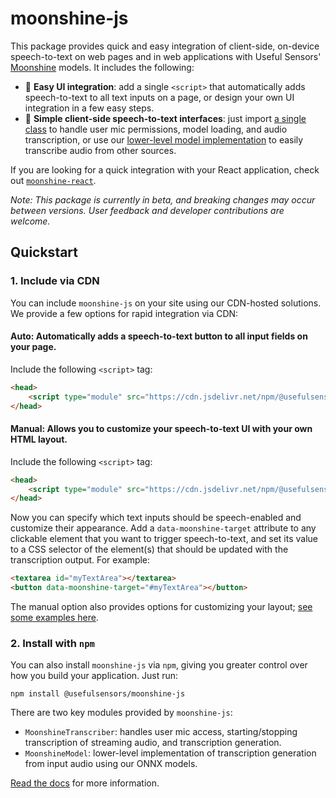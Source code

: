 # moonshine-js

This package provides quick and easy integration of client-side, on-device speech-to-text on web pages and in web applications with Useful Sensors' [Moonshine](https://github.com/usefulsensors/moonshine) models. It includes the following:

- 🌙 **Easy UI integration**: add a single `<script>` that automatically adds speech-to-text to all text inputs on a page, or design your own UI integration in a few easy steps.
- 🌙 **Simple client-side speech-to-text interfaces**: just import [a single class](https://usefulsensors.github.io/moonshine-js/classes/MoonshineTranscriber.html) to handle user mic permissions, model loading, and audio transcription, or use our [lower-level model implementation](https://usefulsensors.github.io/moonshine-js/classes/MoonshineTranscriber.html) to easily transcribe audio from other sources.

If you are looking for a quick integration with your React application, check out [`moonshine-react`]().

_Note: This package is currently in beta, and breaking changes may occur between versions. User feedback and developer contributions are welcome._

## Quickstart

### 1. Include via CDN
You can include `moonshine-js` on your site using our CDN-hosted solutions. We provide a few options for rapid integration via CDN:

#### Auto: Automatically adds a speech-to-text button to all input fields on your page. 
Include the following `<script>` tag:

```html
<head>
    <script type="module" src="https://cdn.jsdelivr.net/npm/@usefulsensors/moonshine-js@latest/dist/moonshine.auto.min.js"></script>
</head>
```

#### Manual: Allows you to customize your speech-to-text UI with your own HTML layout. 
Include the following `<script>` tag:

```html
<head>
    <script type="module" src="https://cdn.jsdelivr.net/npm/@usefulsensors/moonshine-js@latest/dist/moonshine.manual.min.js"></script>
</head>
```

Now you can specify which text inputs should be speech-enabled and customize their appearance. Add a `data-moonshine-target` attribute to any clickable element that you want to trigger speech-to-text, and set its value to a CSS selector of the element(s) that should be updated with the transcription output. For example:

```html
<textarea id="myTextArea"></textarea>
<button data-moonshine-target="#myTextArea"></button>
```

The manual option also provides options for customizing your layout; [see some examples here](https://github.com/usefulsensors/moonshine-js/blob/main/examples/quickstart/manual.html).

### 2. Install with `npm`
You can also install `moonshine-js` via `npm`, giving you greater control over how you build your application. Just run:

```
npm install @usefulsensors/moonshine-js
```

There are two key modules provided by `moonshine-js`:

- `MoonshineTranscriber`: handles user mic access, starting/stopping transcription of streaming audio, and transcription generation. 
- `MoonshineModel`: lower-level implementation of transcription generation from input audio using our ONNX models.

[Read the docs](https://usefulsensors.github.io/moonshine-js/) for more information.
